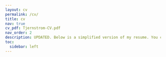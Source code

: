 ```yaml
---
layout: cv
permalink: /cv/
title: cv
nav: true
cv_pdf: Tjernstrom-CV.pdf
nav_order: 2
description: UPDATED. Below is a simplified version of my resume. You can find a full version in the pdf above.
toc:
  sidebar: left
---
```

